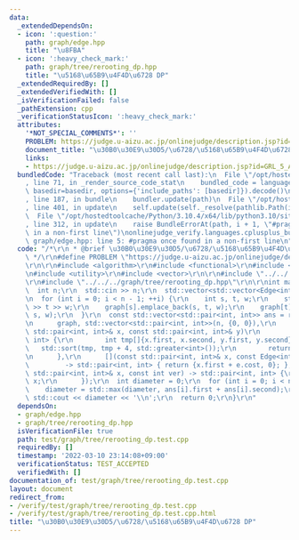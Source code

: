 ```yaml
---
data:
  _extendedDependsOn:
  - icon: ':question:'
    path: graph/edge.hpp
    title: "\u8FBA"
  - icon: ':heavy_check_mark:'
    path: graph/tree/rerooting_dp.hpp
    title: "\u5168\u65B9\u4F4D\u6728 DP"
  _extendedRequiredBy: []
  _extendedVerifiedWith: []
  _isVerificationFailed: false
  _pathExtension: cpp
  _verificationStatusIcon: ':heavy_check_mark:'
  attributes:
    '*NOT_SPECIAL_COMMENTS*': ''
    PROBLEM: https://judge.u-aizu.ac.jp/onlinejudge/description.jsp?id=GRL_5_A
    document_title: "\u30B0\u30E9\u30D5/\u6728/\u5168\u65B9\u4F4D\u6728 DP"
    links:
    - https://judge.u-aizu.ac.jp/onlinejudge/description.jsp?id=GRL_5_A
  bundledCode: "Traceback (most recent call last):\n  File \"/opt/hostedtoolcache/Python/3.10.4/x64/lib/python3.10/site-packages/onlinejudge_verify/documentation/build.py\"\
    , line 71, in _render_source_code_stat\n    bundled_code = language.bundle(stat.path,\
    \ basedir=basedir, options={'include_paths': [basedir]}).decode()\n  File \"/opt/hostedtoolcache/Python/3.10.4/x64/lib/python3.10/site-packages/onlinejudge_verify/languages/cplusplus.py\"\
    , line 187, in bundle\n    bundler.update(path)\n  File \"/opt/hostedtoolcache/Python/3.10.4/x64/lib/python3.10/site-packages/onlinejudge_verify/languages/cplusplus_bundle.py\"\
    , line 401, in update\n    self.update(self._resolve(pathlib.Path(included), included_from=path))\n\
    \  File \"/opt/hostedtoolcache/Python/3.10.4/x64/lib/python3.10/site-packages/onlinejudge_verify/languages/cplusplus_bundle.py\"\
    , line 312, in update\n    raise BundleErrorAt(path, i + 1, \"#pragma once found\
    \ in a non-first line\")\nonlinejudge_verify.languages.cplusplus_bundle.BundleErrorAt:\
    \ graph/edge.hpp: line 5: #pragma once found in a non-first line\n"
  code: "/*\r\n * @brief \u30B0\u30E9\u30D5/\u6728/\u5168\u65B9\u4F4D\u6728 DP\r\n\
    \ */\r\n#define PROBLEM \"https://judge.u-aizu.ac.jp/onlinejudge/description.jsp?id=GRL_5_A\"\
    \r\n\r\n#include <algorithm>\r\n#include <functional>\r\n#include <iostream>\r\
    \n#include <utility>\r\n#include <vector>\r\n\r\n#include \"../../../graph/edge.hpp\"\
    \r\n#include \"../../../graph/tree/rerooting_dp.hpp\"\r\n\r\nint main() {\r\n\
    \  int n;\r\n  std::cin >> n;\r\n  std::vector<std::vector<Edge<int>>> graph(n);\r\
    \n  for (int i = 0; i < n - 1; ++i) {\r\n    int s, t, w;\r\n    std::cin >> s\
    \ >> t >> w;\r\n    graph[s].emplace_back(s, t, w);\r\n    graph[t].emplace_back(t,\
    \ s, w);\r\n  }\r\n  const std::vector<std::pair<int, int>> ans = rerooting_dp(\r\
    \n      graph, std::vector<std::pair<int, int>>(n, {0, 0}),\r\n      [](const\
    \ std::pair<int, int>& x, const std::pair<int, int>& y)\r\n          -> std::pair<int,\
    \ int> {\r\n        int tmp[]{x.first, x.second, y.first, y.second};\r\n     \
    \   std::sort(tmp, tmp + 4, std::greater<int>());\r\n        return {tmp[0], tmp[1]};\r\
    \n      },\r\n      [](const std::pair<int, int>& x, const Edge<int>& e)\r\n \
    \         -> std::pair<int, int> { return {x.first + e.cost, 0}; },\r\n      [](const\
    \ std::pair<int, int>& x, const int ver) -> std::pair<int, int> {\r\n        return\
    \ x;\r\n      });\r\n  int diameter = 0;\r\n  for (int i = 0; i < n; ++i) {\r\n\
    \    diameter = std::max(diameter, ans[i].first + ans[i].second);\r\n  }\r\n \
    \ std::cout << diameter << '\\n';\r\n  return 0;\r\n}\r\n"
  dependsOn:
  - graph/edge.hpp
  - graph/tree/rerooting_dp.hpp
  isVerificationFile: true
  path: test/graph/tree/rerooting_dp.test.cpp
  requiredBy: []
  timestamp: '2022-03-10 23:14:08+09:00'
  verificationStatus: TEST_ACCEPTED
  verifiedWith: []
documentation_of: test/graph/tree/rerooting_dp.test.cpp
layout: document
redirect_from:
- /verify/test/graph/tree/rerooting_dp.test.cpp
- /verify/test/graph/tree/rerooting_dp.test.cpp.html
title: "\u30B0\u30E9\u30D5/\u6728/\u5168\u65B9\u4F4D\u6728 DP"
---
```

